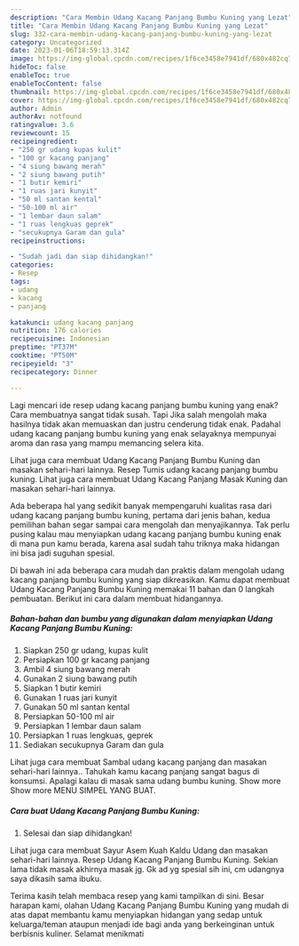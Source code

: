 ```yaml
---
description: "Cara Membin Udang Kacang Panjang Bumbu Kuning yang Lezat"
title: "Cara Membin Udang Kacang Panjang Bumbu Kuning yang Lezat"
slug: 332-cara-membin-udang-kacang-panjang-bumbu-kuning-yang-lezat
category: Uncategorized
date: 2023-01-06T18:59:13.314Z
image: https://img-global.cpcdn.com/recipes/1f6ce3458e7941df/680x482cq70/udang-kacang-panjang-bumbu-kuning-foto-resep-utama.jpg
hideToc: false
enableToc: true
enableTocContent: false
thumbnail: https://img-global.cpcdn.com/recipes/1f6ce3458e7941df/680x482cq70/udang-kacang-panjang-bumbu-kuning-foto-resep-utama.jpg
cover: https://img-global.cpcdn.com/recipes/1f6ce3458e7941df/680x482cq70/udang-kacang-panjang-bumbu-kuning-foto-resep-utama.jpg
author: Admin
authorAv: notfound
ratingvalue: 3.6
reviewcount: 15
recipeingredient:
- "250 gr udang kupas kulit"
- "100 gr kacang panjang"
- "4 siung bawang merah"
- "2 siung bawang putih"
- "1 butir kemiri"
- "1 ruas jari kunyit"
- "50 ml santan kental"
- "50-100 ml air"
- "1 lembar daun salam"
- "1 ruas lengkuas geprek"
- "secukupnya Garam dan gula"
recipeinstructions:

- "Sudah jadi dan siap dihidangkan!"
categories:
- Resep
tags:
- udang
- kacang
- panjang

katakunci: udang kacang panjang 
nutrition: 176 calories
recipecuisine: Indonesian
preptime: "PT37M"
cooktime: "PT50M"
recipeyield: "3"
recipecategory: Dinner

---
```



Lagi mencari ide resep udang kacang panjang bumbu kuning yang enak? Cara membuatnya sangat tidak susah. Tapi Jika salah mengolah maka hasilnya tidak akan memuaskan dan justru cenderung tidak enak. Padahal udang kacang panjang bumbu kuning yang enak selayaknya mempunyai aroma dan rasa yang mampu memancing selera kita.


Lihat juga cara membuat Udang Kacang Panjang Bumbu Kuning dan masakan sehari-hari lainnya. Resep Tumis udang kacang panjang bumbu kuning. Lihat juga cara membuat Udang Kacang Panjang Masak Kuning dan masakan sehari-hari lainnya.

Ada beberapa hal yang sedikit banyak mempengaruhi kualitas rasa dari udang kacang panjang bumbu kuning, pertama dari jenis bahan, kedua pemilihan bahan segar sampai cara mengolah dan menyajikannya. Tak perlu pusing kalau mau menyiapkan udang kacang panjang bumbu kuning enak di mana pun kamu berada, karena asal sudah tahu triknya maka hidangan ini bisa jadi suguhan spesial.


Di bawah ini ada beberapa cara mudah dan praktis dalam mengolah udang kacang panjang bumbu kuning yang siap dikreasikan. Kamu dapat membuat Udang Kacang Panjang Bumbu Kuning memakai 11 bahan dan 0 langkah pembuatan. Berikut ini cara dalam membuat hidangannya.

<!--inarticleads1-->

##### Bahan-bahan dan bumbu yang digunakan dalam menyiapkan Udang Kacang Panjang Bumbu Kuning:

1. Siapkan 250 gr udang, kupas kulit
1. Persiapkan 100 gr kacang panjang
1. Ambil 4 siung bawang merah
1. Gunakan 2 siung bawang putih
1. Siapkan 1 butir kemiri
1. Gunakan 1 ruas jari kunyit
1. Gunakan 50 ml santan kental
1. Persiapkan 50-100 ml air
1. Persiapkan 1 lembar daun salam
1. Persiapkan 1 ruas lengkuas, geprek
1. Sediakan secukupnya Garam dan gula


Lihat juga cara membuat Sambal udang kacang panjang dan masakan sehari-hari lainnya.. Tahukah kamu kacang panjang sangat bagus di konsumsi. Apalagi kalau di masak sama udang bumbu kuning. Show more Show more MENU SIMPEL YANG BUAT. 

<!--inarticleads2-->

##### Cara buat Udang Kacang Panjang Bumbu Kuning:


1. Selesai dan siap dihidangkan!

Lihat juga cara membuat Sayur Asem Kuah Kaldu Udang dan masakan sehari-hari lainnya. Resep Udang Kacang Panjang Bumbu Kuning. Sekian lama tidak masak akhirnya masak jg. Gk ad yg spesial sih ini, cm udangnya saya dikasih sama ibuku. 

Terima kasih telah membaca resep yang kami tampilkan di sini. Besar harapan kami, olahan Udang Kacang Panjang Bumbu Kuning yang mudah di atas dapat membantu kamu menyiapkan hidangan yang sedap untuk keluarga/teman ataupun menjadi ide bagi anda yang berkeinginan untuk berbisnis kuliner. Selamat menikmati
